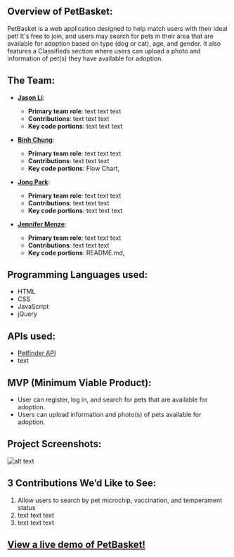 ## Overview of PetBasket:
PetBasket is a web application designed to help match users with their ideal pet! It's free to join, and users may search for pets in their area that are available for adoption based on type (dog or cat), age, and gender. It also features a Classifieds section where users can upload a photo and information of pet(s) they have available for adoption.

## The Team:
* **[Jason Li](https://github.com/2monsta)**: 
	* **Primary team role**: text text text
  	* **Contributions**:  text text text 
  	* **Key code portions**: text text text

* **[Binh Chung](https://github.com/binhc)**: 
	* **Primary team role**: text text text 
  	* **Contributions**:  text text text 
  	* **Key code portions**: Flow Chart, 

* **[Jong Park](https://github.com/maclay13531)**:
	 * **Primary team role**: text text text
  	* **Contributions**:  text text text 
  	* **Key code portions**: text text text 

* **[Jennifer Menze](https://github.com/jamenze)**: 
  	* **Primary team role**: text text text
  	* **Contributions**:  text text text
  	* **Key code portions**: README.md, 

## Programming Languages used:
* HTML
* CSS
* JavaScript
* jQuery

## APIs used:
* [Petfinder API](https://www.petfinder.com/developers/api-docs)
* text

## MVP (Minimum Viable Product):
* User can register, log in, and search for pets that are available for adoption.
* Users can upload information and photo(s) of pets available for adoption.

## Project Screenshots:
![alt text](/images/screenshot1.png "project screenshot")

## 3 Contributions We’d Like to See:
1. Allow users to search by pet microchip, vaccination, and temperament status
2. text text text
3. text text text

## [View a live demo of PetBasket!](https://www.google.com)
